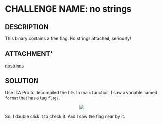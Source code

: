 # CHALLENGE NAME: no strings

## DESCRIPTION

This binary contains a free flag. No strings attached, seriously!

## ATTACHMENT'

[nostrigns](https://play.duc.tf/files/0b78da27e56eb98265e97fceb0ee7e3d/nostrings?token=eyJ1c2VyX2lkIjoyNDM3LCJ0ZWFtX2lkIjoxNDA4LCJmaWxlX2lkIjo3N30.YVH7Jw.jRiMceELMJW9rEppVnZ2oeVPpVs)

## SOLUTION

Use IDA Pro to decompiled the file. In main function, I saw a variable named `format` that has a tag `flag?`.
<p align = center>
  <img src="https://user-images.githubusercontent.com/84057292/134955540-a71d265a-0a3c-427a-9b3d-f03d9761d4dd.png">
</p>

So, I double click it to check it. And I saw the flag near by it.

<p align = center>
  <img src="https://user-images.githubusercontent.com/84057292/134955722-f0795f19-be88-4665-ba48-8527dd18b236.png>
</p>
## FLAG

`DUCTF{stringent_strings_string}`
